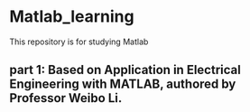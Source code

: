 # Matlab_learning
This repository is for studying Matlab
## part 1: Based on Application in Electrical Engineering with MATLAB, authored by Professor Weibo Li.
